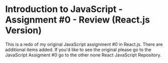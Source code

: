 # Introduction to JavaScript - Assignment #0 - Review (React.js Version)

This is a redo of my original JavaScript assignment #0 in React.js. There are additional items added. If you'd like to see the original please go to the 
JavaScript Assigment #0 go to the other none React JavaScript Repository.

